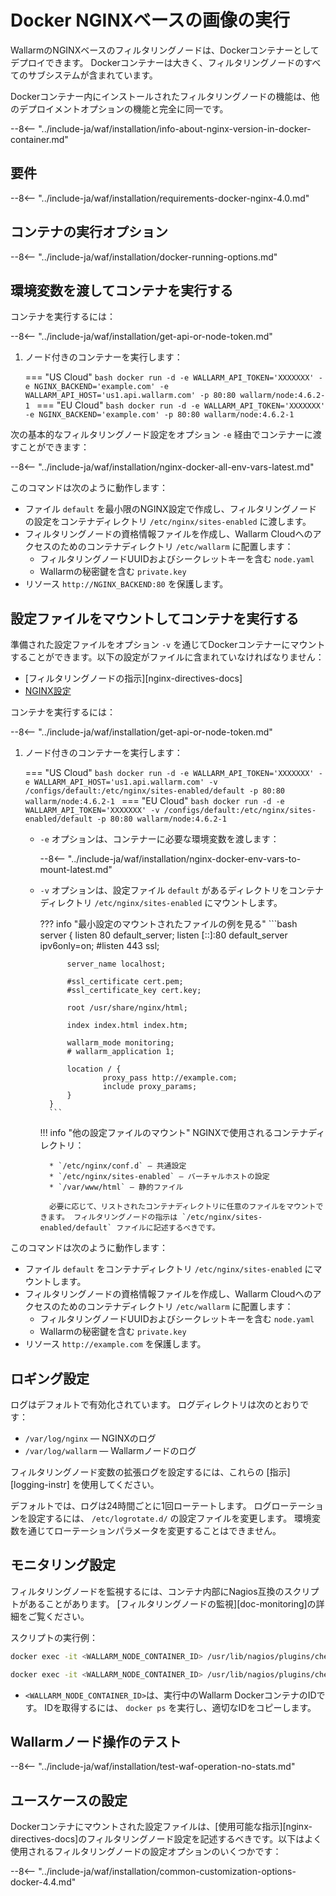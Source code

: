 # Docker NGINXベースの画像の実行

WallarmのNGINXベースのフィルタリングノードは、Dockerコンテナーとしてデプロイできます。 Dockerコンテナーは大きく、フィルタリングノードのすべてのサブシステムが含まれています。

Dockerコンテナー内にインストールされたフィルタリングノードの機能は、他のデプロイメントオプションの機能と完全に同一です。

--8<-- "../include-ja/waf/installation/info-about-nginx-version-in-docker-container.md"

## 要件

--8<-- "../include-ja/waf/installation/requirements-docker-nginx-4.0.md"

## コンテナの実行オプション

--8<-- "../include-ja/waf/installation/docker-running-options.md"

## 環境変数を渡してコンテナを実行する

コンテナを実行するには：

--8<-- "../include-ja/waf/installation/get-api-or-node-token.md"

1. ノード付きのコンテナーを実行します：

    === "US Cloud"
        ```bash
        docker run -d -e WALLARM_API_TOKEN='XXXXXXX' -e NGINX_BACKEND='example.com' -e WALLARM_API_HOST='us1.api.wallarm.com' -p 80:80 wallarm/node:4.6.2-1
        ```
    === "EU Cloud"
        ```bash
        docker run -d -e WALLARM_API_TOKEN='XXXXXXX' -e NGINX_BACKEND='example.com' -p 80:80 wallarm/node:4.6.2-1
        ```

次の基本的なフィルタリングノード設定をオプション `-e` 経由でコンテナーに渡すことができます：

--8<-- "../include-ja/waf/installation/nginx-docker-all-env-vars-latest.md"

このコマンドは次のように動作します：

* ファイル `default` を最小限のNGINX設定で作成し、フィルタリングノードの設定をコンテナディレクトリ `/etc/nginx/sites-enabled` に渡します。
* フィルタリングノードの資格情報ファイルを作成し、Wallarm Cloudへのアクセスのためのコンテナディレクトリ `/etc/wallarm` に配置します：
    * フィルタリングノードUUIDおよびシークレットキーを含む `node.yaml`
    * Wallarmの秘密鍵を含む `private.key`
* リソース `http://NGINX_BACKEND:80` を保護します。

## 設定ファイルをマウントしてコンテナを実行する

準備された設定ファイルをオプション `-v` を通じてDockerコンテナーにマウントすることができます。以下の設定がファイルに含まれていなければなりません：

* [フィルタリングノードの指示][nginx-directives-docs]
* [NGINX設定](https://nginx.org/en/docs/beginners_guide.html)

コンテナを実行するには：

--8<-- "../include-ja/waf/installation/get-api-or-node-token.md"

1. ノード付きのコンテナーを実行します：

    === "US Cloud"
        ```bash
        docker run -d -e WALLARM_API_TOKEN='XXXXXXX' -e WALLARM_API_HOST='us1.api.wallarm.com' -v /configs/default:/etc/nginx/sites-enabled/default -p 80:80 wallarm/node:4.6.2-1
        ```
    === "EU Cloud"
        ```bash
        docker run -d -e WALLARM_API_TOKEN='XXXXXXX' -v /configs/default:/etc/nginx/sites-enabled/default -p 80:80 wallarm/node:4.6.2-1
        ```

    * `-e` オプションは、コンテナーに必要な環境変数を渡します：

        --8<-- "../include-ja/waf/installation/nginx-docker-env-vars-to-mount-latest.md"
    
    * `-v` オプションは、設定ファイル `default` があるディレクトリをコンテナディレクトリ `/etc/nginx/sites-enabled` にマウントします。

        ??? info "最小設定のマウントされたファイルの例を見る"
            ```bash
            server {
                listen 80 default_server;
                listen [::]:80 default_server ipv6only=on;
                #listen 443 ssl;

                server_name localhost;

                #ssl_certificate cert.pem;
                #ssl_certificate_key cert.key;

                root /usr/share/nginx/html;

                index index.html index.htm;

                wallarm_mode monitoring;
                # wallarm_application 1;

                location / {
                        proxy_pass http://example.com;
                        include proxy_params;
                }
            }
            ```

        !!! info "他の設定ファイルのマウント"
            NGINXで使用されるコンテナディレクトリ：

            * `/etc/nginx/conf.d` — 共通設定
            * `/etc/nginx/sites-enabled` — バーチャルホストの設定
            * `/var/www/html` — 静的ファイル

            必要に応じて、リストされたコンテナディレクトリに任意のファイルをマウントできます。 フィルタリングノードの指示は `/etc/nginx/sites-enabled/default` ファイルに記述するべきです。

このコマンドは次のように動作します：

* ファイル `default` をコンテナディレクトリ `/etc/nginx/sites-enabled` にマウントします。
* フィルタリングノードの資格情報ファイルを作成し、Wallarm Cloudへのアクセスのためのコンテナディレクトリ `/etc/wallarm` に配置します：
    * フィルタリングノードUUIDおよびシークレットキーを含む `node.yaml`
    * Wallarmの秘密鍵を含む `private.key`
* リソース `http://example.com` を保護します。

## ロギング設定

ログはデフォルトで有効化されています。 ログディレクトリは次のとおりです：

* `/var/log/nginx` — NGINXのログ
* `/var/log/wallarm` — Wallarmノードのログ

フィルタリングノード変数の拡張ログを設定するには、これらの [指示][logging-instr] を使用してください。

デフォルトでは、ログは24時間ごとに1回ローテートします。 ログローテーションを設定するには、 `/etc/logrotate.d/` の設定ファイルを変更します。 環境変数を通じてローテーションパラメータを変更することはできません。 

## モニタリング設定

フィルタリングノードを監視するには、コンテナ内部にNagios互換のスクリプトがあることがあります。 [フィルタリングノードの監視][doc-monitoring]の詳細をご覧ください。

スクリプトの実行例：

``` bash
docker exec -it <WALLARM_NODE_CONTAINER_ID> /usr/lib/nagios/plugins/check_wallarm_tarantool_timeframe -w 1800 -c 900
```

``` bash
docker exec -it <WALLARM_NODE_CONTAINER_ID> /usr/lib/nagios/plugins/check_wallarm_export_delay -w 120 -c 300
```

* `<WALLARM_NODE_CONTAINER_ID>`は、実行中のWallarm DockerコンテナのIDです。 IDを取得するには、 `docker ps` を実行し、適切なIDをコピーします。

## Wallarmノード操作のテスト

--8<-- "../include-ja/waf/installation/test-waf-operation-no-stats.md"

## ユースケースの設定

Dockerコンテナにマウントされた設定ファイルは、[使用可能な指示][nginx-directives-docs]のフィルタリングノード設定を記述するべきです。以下はよく使用されるフィルタリングノードの設定オプションのいくつかです：

--8<-- "../include-ja/waf/installation/common-customization-options-docker-4.4.md"
